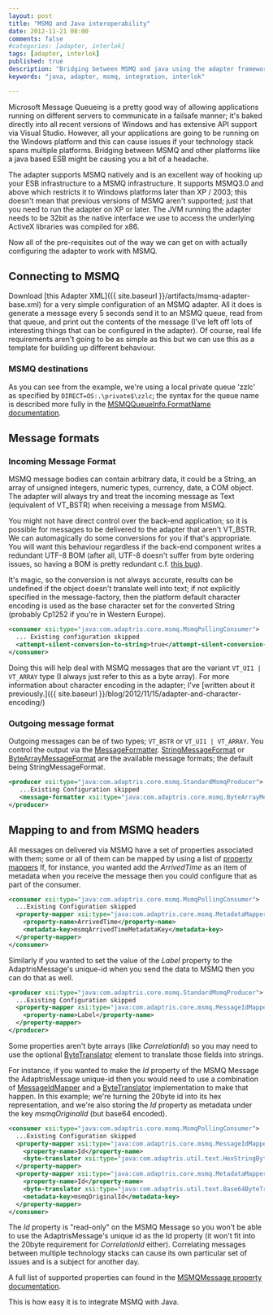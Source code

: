 ```yaml
---
layout: post
title: "MSMQ and Java interoperability"
date: 2012-11-21 08:00
comments: false
#categories: [adapter, interlok]
tags: [adapter, interlok]
published: true
description: "Bridging between MSMQ and java using the adapter framework"
keywords: "java, adapter, msmq, integration, interlok"

---
```


Microsoft Message Queueing is a pretty good way of allowing applications running on different servers to communicate in a failsafe manner; it's baked directly into all recent versions of Windows and has extensive API support via Visual Studio. However, all your applications are going to be running on the Windows platform and this can cause issues if your technology stack spans multiple platforms. Bridging between MSMQ and other platforms like a java based ESB might be causing you a bit of a headache.

<!-- more -->

The adapter supports MSMQ natively and is an excellent way of hooking up your ESB infrastructure to a MSMQ infrastructure. It supports MSMQ3.0 and above which restricts it to Windows platforms later than XP / 2003; this doesn't mean that previous versions of MSMQ aren't supported; just that you need to run the adapter on XP or later. The JVM running the adapter needs to be 32bit as the native interface we use to access the underlying ActiveX libraries was compiled for x86.

Now all of the pre-requisites out of the way we can get on with actually configuring the adapter to work with MSMQ.

## Connecting to MSMQ ##


Download [this Adapter XML]({{ site.baseurl }}/artifacts/msmq-adapter-base.xml) for a very simple configuration of an MSMQ adapter. All it does is generate a message every 5 seconds send it to an MSMQ queue, read from that queue, and print out the contents of the message (I've left off lots of interesting things that can be configured in the adapter). Of course, real life requirements aren't going to be as simple as this but we can use this as a template for building up different behaviour.

### MSMQ destinations ###

As you can see from the example, we're using a local private queue 'zzlc' as specified by `DIRECT=OS:.\private$\zzlc`; the syntax for the queue name is described more fully in the [MSMQQueueInfo.FormatName documentation](http://msdn.microsoft.com/en-us/library/ms705703%28VS.85%29.aspx).

## Message formats ##

### Incoming Message Format ###

MSMQ message bodies can contain arbitrary data, it could be a String, an array of unsigned integers, numeric types, currency, date, a COM object. The adapter will always try and treat the incoming message as Text (equivalent of VT_BSTR) when receiving a message from MSMQ.

You might not have direct control over the back-end application; so it is possible for messages to be delivered to the adapter that aren't VT_BSTR. We can automagically do some conversions for you if that's appropriate.  You will want this behaviour regardless if the back-end component writes a redundant UTF-8 BOM (after all, UTF-8 doesn't suffer from byte ordering issues, so having a BOM is pretty redundant c.f. [this bug](http://bugs.sun.com/bugdatabase/view_bug.do?bug_id=4508058)).

It's magic, so the conversion is not always accurate, results can be undefined if the object doesn't translate well into text; if not explicitly specified in the message-factory, then the platform default character encoding is used as the base character set for the converted String (probably Cp1252 if you're in Western Europe).

```xml
<consumer xsi:type="java:com.adaptris.core.msmq.MsmqPollingConsumer">
  ... Existing configuration skipped
  <attempt-silent-conversion-to-string>true</attempt-silent-conversion-to-string>
</consumer>
```

Doing this will help deal with MSMQ messages that are the variant `VT_UI1 | VT_ARRAY` type (I always just refer to this as a byte array). For more information about character encoding in the adapter; I've [written about it previously.]({{ site.baseurl }}/blog/2012/11/15/adapter-and-character-encoding/)

### Outgoing message format ###

Outgoing messages can be of two types; `VT_BSTR` or `VT_UI1 | VT_ARRAY`. You control the output via the [MessageFormatter][1]. [StringMessageFormat][] or [ByteArrayMessageFormat][] are the available message formats; the default being StringMessageFormat.

```xml
<producer xsi:type="java:com.adaptris.core.msmq.StandardMsmqProducer">
   ...Existing Configuration skipped
   <message-formatter xsi:type="java:com.adaptris.core.msmq.ByteArrayMessageFormat"/>
</producer>
```

## Mapping to and from MSMQ headers

All messages on delivered via MSMQ have a set of properties associated with them; some or all of them can be mapped by using a list of [property mappers][PropertyMapper] If, for instance, you wanted add the _ArrivedTime_ as an item of metadata when you receive the message then you could configure that as part of the consumer.

```xml
<consumer xsi:type="java:com.adaptris.core.msmq.MsmqPollingConsumer">
  ...Existing Configuration skipped
  <property-mapper xsi:type="java:com.adaptris.core.msmq.MetadataMapper">
    <property-name>ArrivedTime</property-name>
    <metadata-key>msmqArrivedTimeMetadataKey</metadata-key>
  </property-mapper>
</consumer>
```

Similarly if you wanted to set the value of the _Label_ property to the AdaptrisMessage's unique-id when you send the data to MSMQ then you can do that as well.

```xml
<producer xsi:type="java:com.adaptris.core.msmq.StandardMsmqProducer">
  ...Existing Configuration skipped
  <property-mapper xsi:type="java:com.adaptris.core.msmq.MessageIdMapper">
    <property-name>Label</property-name>
  </property-mapper>
</producer>
```

Some properties aren't byte arrays (like _CorrelationId_) so you may need to use the optional [ByteTranslator][2] element to translate those fields into strings.

For instance, if you wanted to make the _Id_ property of the MSMQ Message the AdaptrisMessage unique-id then you would need to use a combination of [MessageIdMapper][] and a [ByteTranslator][] implementation to make that happen. In this example; we're turning the 20byte id into its hex representation, and we're also storing the _Id_ property as metadata under the key _msmqOriginalId_ (but base64 encoded).

```xml
<consumer xsi:type="java:com.adaptris.core.msmq.MsmqPollingConsumer">
  ...Existing Configuration skipped
  <property-mapper xsi:type="java:com.adaptris.core.msmq.MessageIdMapper">
    <property-name>Id</property-name>
    <byte-translator xsi:type="java:com.adaptris.util.text.HexStringByteTranslator"/>
  </property-mapper>
  <property-mapper xsi:type="java:com.adaptris.core.msmq.MetadataMapper">
    <property-name>Id</property-name>
    <byte-translator xsi:type="java:com.adaptris.util.text.Base64ByteTranslator"/>
    <metadata-key>msmqOriginalId</metadata-key>
  </property-mapper>
</consumer>
```

The _Id_ property is "read-only" on the MSMQ Message so you won't be able to use the AdaptrisMessage's unique id as the Id property (it won't fit into the 20byte requirement for _CorrelationId_ either). Correlating messages between multiple technology stacks can cause its own particular set of issues and is a subject for another day.

A full list of supported properties can found in the [MSMQMessage property documentation](http://msdn.microsoft.com/en-us/library/ms705286%28VS.85%29.aspx).

This is how easy it is to integrate MSMQ with Java.

[1]: http://development.adaptris.net/javadocs/v2-snapshot/com/adaptris/core/msmq/StandardMsmqProducer.html#setMessageFormatter(com.adaptris.core.msmq.MsmqMessageFormat)
[StringMessageFormat]: http://development.adaptris.net/javadocs/v2-snapshot/com/adaptris/core/msmq/StringMessageFormat.html
[ByteArrayMessageFormat]: http://development.adaptris.net/javadocs/v2-snapshot/com/adaptris/core/msmq/ByteArrayMessageFormat.html
[PropertyMapper]: http://development.adaptris.net/javadocs/v2-snapshot/com/adaptris/core/msmq/PropertyMapper.html
[2]: http://development.adaptris.net/javadocs/v2-snapshot/com/adaptris/core/msmq/PropertyMapper.html#setByteTranslator(com.adaptris.util.text.ByteTranslator)
[MessageIdMapper]: http://development.adaptris.net/javadocs/v2-snapshot/com/adaptris/core/msmq/MessageIdMapper.html
[ByteTranslator]: http://development.adaptris.net/javadocs/v2-snapshot/com/adaptris/util/text/ByteTranslator.html
